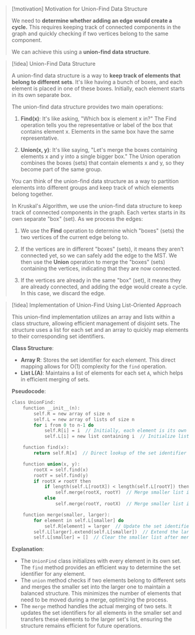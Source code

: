 
> [!motivation] Motivation for Union-Find Data Structure
> 
> We need to **determine whether adding an edge would create a cycle.** This requires keeping track of connected components in the graph and quickly checking if two vertices belong to the same component.
> 
> We can achieve this using a **union-find data structure**. 

> [!idea] Union-Find Data Structure
>
> A union-find data structure is a way to **keep track of elements that belong to different sets**. It's like having a bunch of boxes, and each element is placed in one of these boxes. Initially, each element starts in its own separate box.
>
> The union-find data structure provides two main operations:
>
> 1. **Find(x)**: It's like asking, "Which box is element x in?" The Find operation tells you the representative or label of the box that contains element x. Elements in the same box have the same representative.
>
> 2. **Union(x, y)**: It's like saying, "Let's merge the boxes containing elements x and y into a single bigger box." The Union operation combines the boxes (sets) that contain elements x and y, so they become part of the same group.
>
> You can think of the union-find data structure as a way to partition elements into different groups and keep track of which elements belong together.
>
> In Kruskal's Algorithm, we use the union-find data structure to keep track of connected components in the graph. Each vertex starts in its own separate "box" (set). As we process the edges:
>
> 1. We use the **Find** operation to determine which "boxes" (sets) the two vertices of the current edge belong to.
>
> 2. If the vertices are in different "boxes" (sets), it means they aren't connected yet, so we can safely add the edge to the MST. We then use the **Union** operation to merge the "boxes" (sets) containing the vertices, indicating that they are now connected.
>
> 3. If the vertices are already in the same "box" (set), it means they are already connected, and adding the edge would create a cycle. In this case, we discard the edge.
>

> [!idea] Implementation of Union-Find Using List-Oriented Approach
>
> This union-find implementation utilizes an array and lists within a class structure, allowing efficient management of disjoint sets. The structure uses a list for each set and an array to quickly map elements to their corresponding set identifiers.
>
> **Class Structure**:
> - **Array R**: Stores the set identifier for each element. This direct mapping allows for O(1) complexity for the `find` operation.
> - **List L(A)**: Maintains a list of elements for each set `A`, which helps in efficient merging of sets.
>
> **Pseudocode**:
> ```c
> class UnionFind:
>     function __init__(n):
>         self.R = new array of size n
>         self.L = new array of lists of size n
>         for i from 0 to n-1 do
>             self.R[i] = i  // Initially, each element is its own set
>             self.L[i] = new list containing i  // Initialize list for each element
>
>     function find(x):
>         return self.R[x]  // Direct lookup of the set identifier
>
>     function union(x, y):
>         rootX = self.find(x)
>         rootY = self.find(y)
>         if rootX ≠ rootY then
>             if length(self.L[rootX]) < length(self.L[rootY]) then
>                 self.merge(rootX, rootY)  // Merge smaller list into the larger one
>             else
>                 self.merge(rootY, rootX)  // Merge smaller list into the larger one
>
>     function merge(smaller, larger):
>         for element in self.L[smaller] do
>             self.R[element] = larger  // Update the set identifier in R
>         self.L[larger].extend(self.L[smaller])  // Extend the larger list with elements of the smaller
>         self.L[smaller] = []  // Clear the smaller list after merging
> ```
>
> **Explanation**:
> - The `UnionFind` class initializes with every element in its own set. The `find` method provides an efficient way to determine the set identifier for any element.
> - The `union` method checks if two elements belong to different sets and merges the smaller set into the larger one to maintain a balanced structure. This minimizes the number of elements that need to be moved during a merge, optimizing the process.
> - The `merge` method handles the actual merging of two sets. It updates the set identifiers for all elements in the smaller set and transfers these elements to the larger set's list, ensuring the structure remains efficient for future operations.
